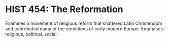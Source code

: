 # HIST 454: The Reformation

Examines a movement of religious reform that shattered Latin Christendom and contributed many of the conditions of early modern Europe. Emphases: religious, political, social.